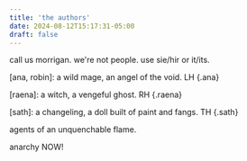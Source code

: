 ```yaml
---
title: 'the authors'
date: 2024-08-12T15:17:31-05:00
draft: false
---
```


call us morrigan. we're not people. use sie/hir or it/its. 

\[ana, robin]: a wild mage, an angel of the void. LH
{.ana}

\[raena]: a witch, a vengeful ghost. RH
{.raena}

\[sath]: a changeling, a doll built of paint and fangs. TH
{.sath}

agents of an unquenchable flame.

anarchy NOW!
